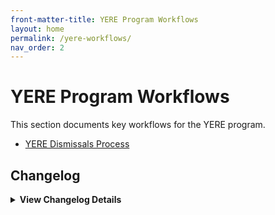 ```yaml
---
front-matter-title: YERE Program Workflows
layout: home
permalink: /yere-workflows/
nav_order: 2
---
```


<!-- Folder-level landing page for /docs/programs/yere-program-docs/yere-workflows/ -->

# YERE Program Workflows

This section documents key workflows for the YERE program.

- [YERE Dismissals Process]({{site.baseurl}}/yere-dismissal-process/)

## Changelog

<details markdown="1">
  <summary><strong>View Changelog Details</strong></summary>

### 2025

- **2025-10-04**: Adds collapsible `<details markdown="1"></details>` section to the changelog. Adds year subsection to better organize long changelog lists.
- **2025-09-22**: Adds `nav_order:` field and comment.
- **2025-09-19**: Adds initial Markdown file.

</details>
